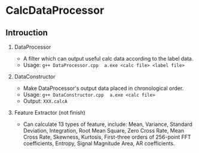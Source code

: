 # CalcDataProcessor

## Introuction
1. DataProcessor  
	+ A filter which can output useful calc data according to the label data.  
	+ Usage: `g++ DataProcessor.cpp` &nbsp;&nbsp;&nbsp;`a.exe <calc file> <label file>`
   
2. DataConstructor  
	+ Make DataProcessor's output data placed in chronological order.  
	+ Usage: `g++ DataConstructor.cpp` &nbsp;&nbsp;&nbsp;`a.exe <calc file>`  
	+ Output:  `XXX.calcA`  
    
3. Feature Extractor (not finish)
    + Can calculate 13 types of feature, include: Mean,  Variance, Standard Deviation, Integration, Root Mean Square, Zero Cross Rate, Mean Cross Rate, Skewness, Kurtosis, First-three orders of 256-point FFT coefficients, Entropy, Signal Magnitude Area, AR coefficients.  
	
